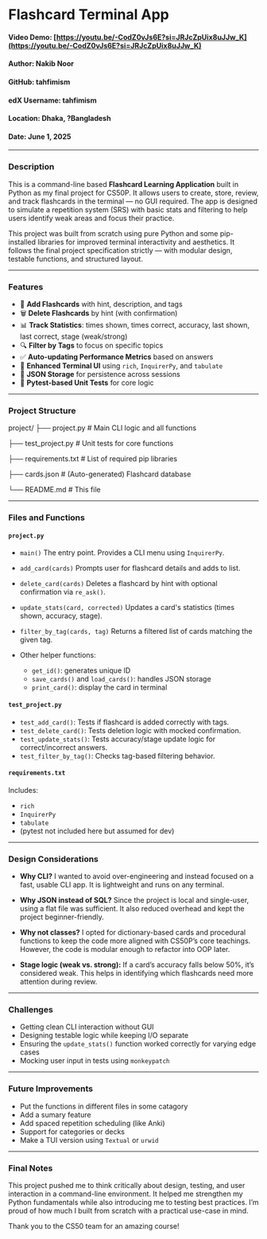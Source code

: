 # Flashcard Terminal App

#### Video Demo: [https://youtu.be/-CodZ0vJs6E?si=JRJcZpUix8uJJw_K](https://youtu.be/-CodZ0vJs6E?si=JRJcZpUix8uJJw_K)
#### Author: Nakib Noor
#### GitHub: tahfimism
#### edX Username: tahfimism
#### Location: Dhaka, ?Bangladesh
#### Date: June 1, 2025

---

### Description

This is a command-line based **Flashcard Learning Application** built in Python as my final project for CS50P. It allows users to create, store, review, and track flashcards in the terminal — no GUI required. The app is designed to simulate a  repetition system (SRS) with basic stats and filtering to help users identify weak areas and focus their practice.

This project was built from scratch using pure Python and some pip-installed libraries for improved terminal interactivity and aesthetics. It follows the final project specification strictly — with modular design, testable functions, and structured layout.

---

### Features

- 📇 **Add Flashcards** with hint, description, and tags
- 🗑️ **Delete Flashcards** by hint (with confirmation)
- 📊 **Track Statistics**: times shown, times correct, accuracy, last shown, last correct, stage (weak/strong)
- 🔍 **Filter by Tags** to focus on specific topics
- ✅ **Auto-updating Performance Metrics** based on answers
- 🎨 **Enhanced Terminal UI** using `rich`, `InquirerPy`, and `tabulate`
- 📁 **JSON Storage** for persistence across sessions
- 🧪 **Pytest-based Unit Tests** for core logic

---

### Project Structure

project/
├── project.py          # Main CLI logic and all functions

├── test_project.py     # Unit tests for core functions

├── requirements.txt    # List of required pip libraries

├── cards.json          # (Auto-generated) Flashcard database

└── README.md           # This file

---

### Files and Functions

#### `project.py`
- `main()`
  The entry point. Provides a CLI menu using `InquirerPy`.

- `add_card(cards)`
  Prompts user for flashcard details and adds to list.

- `delete_card(cards)`
  Deletes a flashcard by hint with optional confirmation via `re_ask()`.

- `update_stats(card, corrected)`
  Updates a card's statistics (times shown, accuracy, stage).

- `filter_by_tag(cards, tag)`
  Returns a filtered list of cards matching the given tag.

- Other helper functions:
  - `get_id()`: generates unique ID
  - `save_cards()` and `load_cards()`: handles JSON storage
  - `print_card()`: display the card in terminal

#### `test_project.py`
- `test_add_card()`: Tests if flashcard is added correctly with tags.
- `test_delete_card()`: Tests deletion logic with mocked confirmation.
- `test_update_stats()`: Tests accuracy/stage update logic for correct/incorrect answers.
- `test_filter_by_tag()`: Checks tag-based filtering behavior.



#### `requirements.txt`
Includes:
- `rich`
- `InquirerPy`
- `tabulate`
- (pytest not included here but assumed for dev)

---

### Design Considerations

- **Why CLI?**
  I wanted to avoid over-engineering and instead focused on a fast, usable CLI app. It is lightweight and runs on any terminal.

- **Why JSON instead of SQL?**
  Since the project is local and single-user, using a flat file was sufficient. It also reduced overhead and kept the project beginner-friendly.

- **Why not classes?**
  I opted for dictionary-based cards and procedural functions to keep the code more aligned with CS50P’s core teachings. However, the code is modular enough to refactor into OOP later.

- **Stage logic (weak vs. strong):**
  If a card’s accuracy falls below 50%, it’s considered weak. This helps in identifying which flashcards need more attention during review.

---

### Challenges

- Getting clean CLI interaction without GUI
- Designing testable logic while keeping I/O separate
- Ensuring the `update_stats()` function worked correctly for varying edge cases
- Mocking user input in tests using `monkeypatch`

---

### Future Improvements

- Put the functions in different files in some catagory
- Add a sumary feature
- Add spaced repetition scheduling (like Anki)
- Support for categories or decks
- Make a TUI version using `Textual` or `urwid`

---

### Final Notes

This project pushed me to think critically about design, testing, and user interaction in a command-line environment. It helped me strengthen my Python fundamentals while also introducing me to testing best practices. I’m proud of how much I built from scratch with a practical use-case in mind.

Thank you to the CS50 team for an amazing course!



